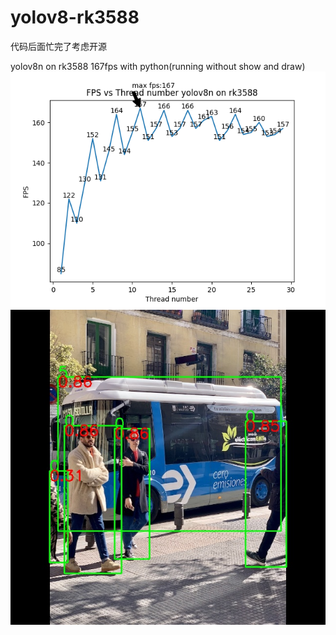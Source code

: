 # yolov8-rk3588
代码后面忙完了考虑开源

yolov8n on rk3588 167fps with python(running without show and draw)
![image](1000times.png)
![image](./model/bus_out.jpg)
